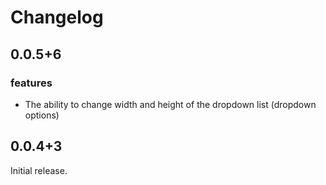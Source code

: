 # Changelog

## 0.0.5+6

### features

- The ability to change width and height of the dropdown list (dropdown options)

## 0.0.4+3

Initial release.
